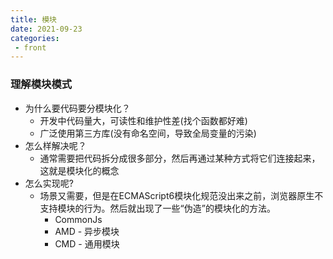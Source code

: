 ```yaml
---
title: 模块
date: 2021-09-23
categories: 
 - front
---
```


### 理解模块模式
- 为什么要代码要分模块化？
    - 开发中代码量大，可读性和维护性差(找个函数都好难)
    - 广泛使用第三方库(没有命名空间，导致全局变量的污染)
- 怎么样解决呢？
    - 通常需要把代码拆分成很多部分，然后再通过某种方式将它们连接起来，这就是模块化的概念
- 怎么实现呢?
    - 场景又需要，但是在ECMAScript6模块化规范没出来之前，浏览器原生不支持模块的行为。然后就出现了一些“伪造”的模块化的方法。
        - CommonJs
        - AMD - 异步模块
        - CMD - 通用模块

